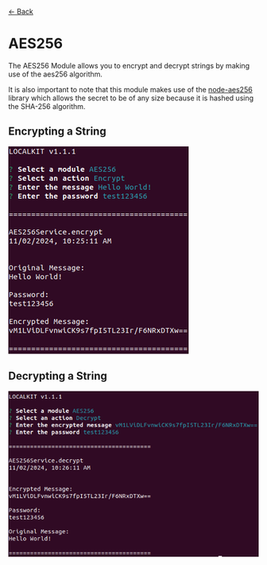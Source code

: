 [<- Back](../../../README.md)

# AES256

The AES256 Module allows you to encrypt and decrypt strings by making use of the aes256 algorithm.

It is also important to note that this module makes use of the [node-aes256](https://github.com/JamesMGreene/node-aes256) library which allows the secret to be of any size because it is hashed using the SHA-256 algorithm.

## Encrypting a String

![encrypt](./encrypt.png)


## Decrypting a String

![decrypt](./decrypt.png)